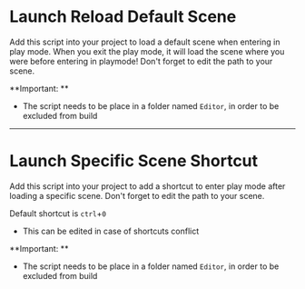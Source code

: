 # Launch Reload Default Scene
Add this script into your project to load a default scene when entering in play mode. When you exit the play mode, it will load the scene where you were before entering in playmode!
Don't forget to edit the path to your scene. 

**Important: **
- The script needs to be place in a folder named `Editor`, in order to be excluded from build

________________

# Launch Specific Scene Shortcut
Add this script into your project to add a shortcut to enter play mode after loading a specific scene.
Don't forget to edit the path to your scene. 

Default shortcut is `ctrl`+`0`
- This can be edited in case of shortcuts conflict 

**Important: **
- The script needs to be place in a folder named `Editor`, in order to be excluded from build
